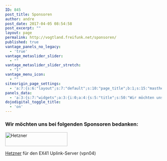```yaml
---
ID: 845
post_title: Sponsoren
author: andre
post_date: 2017-04-05 08:54:58
post_excerpt: ""
layout: page
permalink: http://vogtland.freifunk.net/sponsoren/
published: true
vantage_panels_no_legacy:
  - 'true'
vantage_metaslider_slider:
  - ""
vantage_metaslider_slider_stretch:
  - "1"
vantage_menu_icon:
  - ""
siteorigin_page_settings:
  - 'a:7:{s:6:"layout";s:7:"default";s:10:"page_title";b:1;s:15:"masthead_margin";b:1;s:13:"footer_margin";b:1;s:14:"featured_image";b:0;s:13:"hide_masthead";b:0;s:19:"hide_footer_widgets";b:0;}'
panels_data:
  - 'a:3:{s:7:"widgets";a:3:{i:0;a:4:{s:5:"title";s:50:"Wir möchten uns bei folgenden Sponsoren bedanken:";s:4:"text";s:0:"";s:6:"filter";b:0;s:11:"panels_info";a:7:{s:5:"class";s:14:"WP_Widget_Text";s:3:"raw";b:0;s:4:"grid";i:0;s:4:"cell";i:0;s:2:"id";i:0;s:9:"widget_id";s:36:"113e3739-5e48-4159-ac7c-2b934aad0716";s:5:"style";a:1:{s:18:"background_display";s:4:"tile";}}}i:1;a:13:{s:5:"image";i:847;s:14:"image_fallback";s:0:"";s:4:"size";s:4:"full";s:5:"align";s:7:"default";s:5:"title";s:0:"";s:14:"title_position";s:6:"hidden";s:3:"alt";s:7:"Hetzner";s:3:"url";s:19:"https://hetzner.de/";s:10:"new_window";b:1;s:5:"bound";b:1;s:10:"full_width";b:1;s:12:"_sow_form_id";s:13:"58d3ef48a2b05";s:11:"panels_info";a:7:{s:5:"class";s:30:"SiteOrigin_Widget_Image_Widget";s:3:"raw";b:0;s:4:"grid";i:1;s:4:"cell";i:0;s:2:"id";i:1;s:9:"widget_id";s:36:"7a6783ef-e335-4563-8ecd-093c6617febf";s:5:"style";a:1:{s:18:"background_display";s:4:"tile";}}}i:2;a:6:{s:5:"title";s:0:"";s:4:"text";s:180:"<p><a href="https://hetzner.de/" target="_blank">Hetzner Online GmbH</a> für einen EX41 Uplink-Server (<a href="http://vpn04.freifunk-vogtland.net/" target="_blank">vpn04</a>)</p>";s:20:"text_selected_editor";s:7:"tinymce";s:5:"autop";b:1;s:12:"_sow_form_id";s:13:"58d3efdda2536";s:11:"panels_info";a:6:{s:5:"class";s:31:"SiteOrigin_Widget_Editor_Widget";s:4:"grid";i:1;s:4:"cell";i:1;s:2:"id";i:2;s:9:"widget_id";s:36:"b2e1be9f-5d15-4891-b00b-10ddd10f632f";s:5:"style";a:2:{s:27:"background_image_attachment";b:0;s:18:"background_display";s:4:"tile";}}}}s:5:"grids";a:2:{i:0;a:2:{s:5:"cells";i:1;s:5:"style";a:0:{}}i:1;a:2:{s:5:"cells";i:2;s:5:"style";a:0:{}}}s:10:"grid_cells";a:3:{i:0;a:2:{s:4:"grid";i:0;s:6:"weight";i:1;}i:1;a:2:{s:4:"grid";i:1;s:6:"weight";d:0.20032573289902;}i:2;a:2:{s:4:"grid";i:1;s:6:"weight";d:0.79967426710098;}}}'
dojodigital_toggle_title:
  - 'on'
---
```

<h3 class="widget-title">Wir möchten uns bei folgenden Sponsoren bedanken:</h3>			
<a href="https://hetzner.de/" target="_blank">	<img src="http://vogtland.freifunk.net/wordpress/wp-content/uploads/2017/03/hetzner_200.jpg" width="200" height="45" srcset="" title="Hetzner" alt="Hetzner" class="so-widget-image">
</a>
<p><a href="https://hetzner.de/" target="_blank">Hetzner</a> für den EX41 Uplink-Server (vpn04)</p>